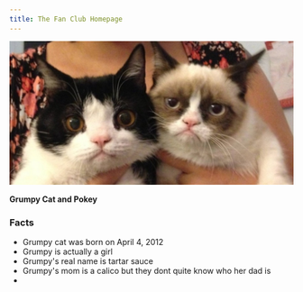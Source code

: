 ```yaml
---
title: The Fan Club Homepage
---
```




![Grumpy and Pokey ...awesome](images/grumpy-and-pokey.jpg "Our favorite cats")

**Grumpy Cat and Pokey**

### Facts
* Grumpy cat was born on April 4, 2012
* Grumpy is actually a girl
* Grumpy's real name is tartar sauce
* Grumpy's  mom is a calico but they dont quite know who her dad is
*
